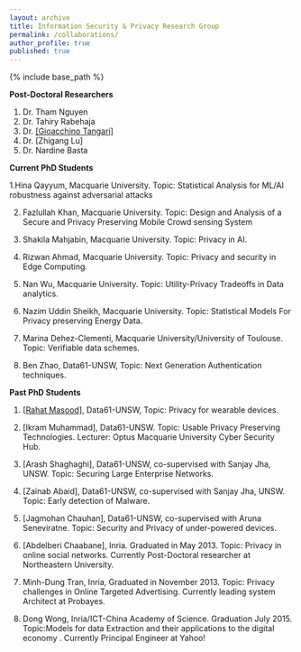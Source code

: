 ```yaml
---
layout: archive
title: Information Security & Privacy Research Group
permalink: /collaborations/
author_profile: true
published: true
---
```


{% include base_path %}


**Post-Doctoral Researchers**
1. Dr. Tham Nguyen
2. Dr. Tahiry Rabehaja
3. Dr. [[Gioacchino Tangari]](https://uk.linkedin.com/in/gioacchino-tangari-7b362310b)
4. Dr. [Zhigang Lu]
5. Dr. Nardine Basta



**Current PhD Students**


1.Hina Qayyum, Macquarie University. Topic: Statistical Analysis for ML/AI robustness against adversarial attacks

2. Fazlullah Khan, Macquarie University. Topic: Design and Analysis of a Secure and Privacy Preserving Mobile Crowd sensing System

3. Shakila Mahjabin, Macquarie University. Topic: Privacy in AI.

4. Rizwan Ahmad, Macquarie University. Topic: Privacy and security in Edge Computing.

5. Nan Wu, Macquarie University. Topic: Utility-Privacy Tradeoffs in Data analytics.

6. Nazim Uddin Sheikh, Macquarie University. Topic: Statistical Models For Privacy preserving Energy Data.

7. Marina Dehez-Clementi, Macquarie University/University of Toulouse. Topic: Verifiable data schemes.

8. Ben Zhao, Data61-UNSW, Topic: Next Generation Authentication techniques.



**Past PhD Students**

1. [[Rahat Masood](https://research.csiro.au/isp/about-us/students/rahat-masood/)], Data61-UNSW, Topic: Privacy for wearable devices.

2. [Ikram Muhammad], Data61-UNSW. Topic: Usable Privacy Preserving Technologies. Lecturer: Optus Macquarie University Cyber Security Hub.

3. [Arash Shaghaghi], Data61-UNSW, co-supervised with Sanjay Jha, UNSW. Topic: Securing Large Enterprise Networks.

4. [Zainab Abaid], Data61-UNSW, co-supervised with Sanjay Jha, UNSW. Topic: Early detection of Malware.

5. [Jagmohan Chauhan], Data61-UNSW, co-supervised with Aruna Seneviratne. Topic: Security and Privacy of under-powered devices.

6. [Abdelberi Chaabane], Inria. Graduated in May 2013. Topic: Privacy in online social networks. Currently Post-Doctoral researcher at Northeastern University.

7. Minh-Dung Tran, Inria, Graduated in November 2013. Topic: Privacy challenges in Online Targeted Advertising. Currently leading system Architect at Probayes.

8. Dong Wong, Inria/ICT-China Academy of Science. Graduation July 2015. Topic:Models for data Extraction and their applications to the digital economy . Currently Principal Engineer at Yahoo!

